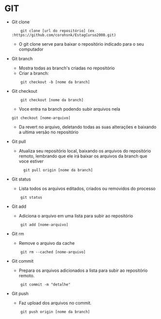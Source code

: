 # GIT

* Git clone
    ```
        git clone [url do repositório] (ex :https://github.com/corohsnk/EstagCurso2000.git)
    ```
    * O git clone serve para baixar o repositório indicado para o seu computador

* Git branch
    * Mostra todas as branch's criadas no repositório
    * Criar a branch:
    ```
        git checkout -b [nome da branch]
    ```

* Git checkout
    ```
        git checkout [nome da branch]
    ```
    * Voce entra na branch podendo subir arquivos nela

    ```
    git checkout [nome-arquivo]
    ```
    * Da revert no arquivo, deletando todas as suas alterações e baixando a ultima versão no repositório

* Git pull
    * Atualiza seu repositório local, baixando os arquivos do repositório remoto,
      lembrando que ele irá baixar os arquivos da branch que voce estiver
      ```
        git pull origin [nome da branch]
      ```

* Git status
    * Lista todos os arquivos editados, criados ou removidos do processo
    ```
        git status
    ```

* Git add
    * Adiciona o arquivo em uma lista para subir ao repositório
    ```
        git add [nome-arquivo]
    ```

* Git rm
    * Remove o arquivo da cache
    ```
        git rm --cached [nome-arquivo]
    ```

* Git commit
    * Prepara os arquivos adicionados a lista para subir ao repositório remoto.
    ```
        git commit -m "detalhe"
    ```

* Git push
    * Faz upload dos arquivos no commit.
    ```
        git push origin [nome da branch]
    ```
